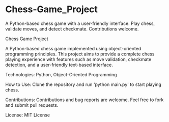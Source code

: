 # Chess-Game_Project
A Python-based chess game with a user-friendly interface. Play chess, validate moves, and detect checkmate. Contributions welcome.

Chess Game Project

A Python-based chess game implemented using object-oriented programming principles. This project aims to provide a complete chess playing experience with features such as move validation, checkmate detection, and a user-friendly text-based interface.

Technologies: Python, Object-Oriented Programming

How to Use: Clone the repository and run 'python main.py' to start playing chess.

Contributions: Contributions and bug reports are welcome. Feel free to fork and submit pull requests.

License: MIT License

